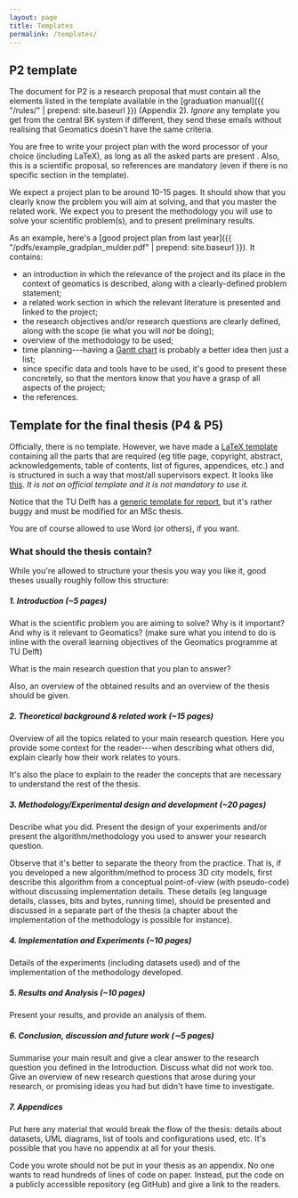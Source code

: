 ```yaml
---
layout: page
title: Templates 
permalink: /templates/
---
```


## P2 template

The document for P2 is a research proposal that must contain all the elements listed in the template available in the [graduation manual]({{ "/rules/" | prepend: site.baseurl }}) (Appendix 2).
*Ignore* any template you get from the central BK system if different, they send these emails without realising that Geomatics doesn't have the same criteria.

You are free to write your project plan with the word processor of your choice (including LaTeX), as long as all the asked parts are present .
Also, this is a scientific proposal, so references are mandatory (even if there is no specific section in the template).

We expect a project plan to be around 10-15 pages.
It should show that you clearly know the problem you will aim at solving, and that you master the related work.
We expect you to present the methodology you will use to solve your scientific problem(s), and to present preliminary results.

As an example, here's a [good project plan from last year]({{ "/pdfs/example_gradplan_mulder.pdf" | prepend: site.baseurl }}).
It contains:

  - an introduction in which the relevance of the project and its place in the context of geomatics is described, along with a clearly-defined problem statement;
  - a related work section in which the relevant literature is presented and linked to the project;
  - the research objectives and/or research questions are clearly defined, along with the scope (ie what you will *not* be doing);
  - overview of the methodology to be used;
  - time planning---having a [Gantt chart](https://en.wikipedia.org/wiki/Gantt_chart) is probably a better idea then just a list;
  - since specific data and tools have to be used, it's good to present these concretely, so that the mentors know that you have a grasp of all aspects of the project;
  - the references.

<!-- For the system, you need to write a *short version* (1-2 sentences per point) so that these details can be uploaded and be accessible by the chair person of your P2/P4/P5. -->
<!-- Do not upload the full project plan, this one is only for your mentors. -->


## Template for the final thesis (P4 & P5)

Officially, there is no template.
However, we have made a [LaTeX template](https://github.com/tudelftgeomatics/thesis_template) containing all the parts that are required (eg title page, copyright, abstract, acknowledgements, table of contents, list of figures, appendices, etc.) and is structured in such a way that most/all supervisors expect.
It looks like [this](https://github.com/tudelftgeomatics/thesis_template/raw/master/thesis.pdf).
*It is not an official template and it is not mandatory to use it.*

Notice that the TU Delft has a [generic template for report](https://intranet.tudelft.nl/fileadmin/Files/medewerkersportal/mc/huisstijl/Downloads/latex_newreport.zip), but it's rather buggy and must be modified for an MSc thesis.

You are of course allowed to use Word (or others), if you want.


### What should the thesis contain?

<!-- http://web.stanford.edu/~pmcmahon/ThesisWritingTips.pdf -->
While you're allowed to structure your thesis you way you like it, good theses usually roughly follow this structure:

##### 1. Introduction (~5 pages)

What is the scientific problem you are aiming to solve? Why is it important? And why is it relevant to Geomatics? (make sure what you intend to do is inline with the overall learning objectives of the Geomatics programme at TU Delft) 

What is the main research question that you plan to answer?

Also, an overview of the obtained results and an overview of the thesis should be given.

##### 2. Theoretical background & related work (~15 pages)

Overview of all the topics related to your main research question. 
Here you provide some context for the reader---when describing what others did, explain clearly how their work relates to yours.

It's also the place to explain to the reader the concepts that are necessary to understand the rest of the thesis.

##### 3. Methodology/Experimental design and development (~20 pages)

Describe what you did. Present the design of your experiments and/or present the algorithm/methodology you used to answer your research question.

Observe that it's better to separate the theory from the practice.
That is, if you developed a new algorithm/method to process 3D city models, first describe this algorithm from a conceptual point-of-view (with pseudo-code) without discussing implementation details. 
These details (eg language details, classes, bits and bytes, running time), should be presented and discussed in a separate part of the thesis (a chapter about the implementation of the methodology is possible for instance).

##### 4. Implementation and Experiments  (~10 pages)

Details of the experiments (including datasets used) and of the implementation of the methodology developed. 

##### 5. Results and Analysis  (~10 pages)

Present your results, and provide an analysis of them.

##### 6. Conclusion, discussion and future work (∼5 pages)

Summarise your main result and give a clear answer to the research question you defined in the Introduction.
Discuss what did not work too.
Give an overview of new research questions that arose during your research, or promising ideas you had but didn't have time to investigate.

#####  7.  Appendices
 
Put here any material that would break the flow of the thesis: details about datasets, UML diagrams, list of tools and configurations used, etc.
It's possible that you have no appendix at all for your thesis.

Code you wrote should not be put in your thesis as an appendix.
No one wants to read hundreds of lines of code on paper.
Instead, put the code on a publicly accessible repository (eg GitHub) and give a link to the readers.
